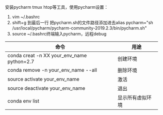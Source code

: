 安装pycharm tmux htop等工具，使用pycharm设置：
1. vim ~/.bashrc
2. shift+g 到最后一行 把pycharm.sh的文件路径添加进去alias pycharm="sh /usr/local/pycharm/pycharm-community-2019.2.3/bin/pycharm.sh"
3. source ~/.bashrc终端输入pycharm，远程debug

命令|用途
----|----
conda creat -n XX your_env_name python=2.7|创建环境
conda remove -n your_env_name --all|删除环境
source activate your_env_name|激活
source deactivate your_env_name|退出
conda env list|显示所有虚拟环境
